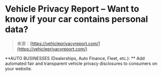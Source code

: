 <!--yml
category: 未分类
date: 2024-05-29 12:30:22
-->

# Vehicle Privacy Report – Want to know if your car contains personal data?

> 来源：[https://vehicleprivacyreport.com/](https://vehicleprivacyreport.com/)

**AUTO BUSINESSES (Dealerships, Auto Finance, Fleet, etc.): **
Add automated fair and transparent vehicle privacy disclosures to consumers on your website.